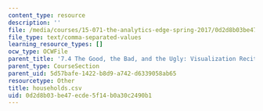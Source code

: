 ```yaml
---
content_type: resource
description: ''
file: /media/courses/15-071-the-analytics-edge-spring-2017/0d2d8b03be47ecde5f14b0a30c2490b1_households.csv
file_type: text/comma-separated-values
learning_resource_types: []
ocw_type: OCWFile
parent_title: '7.4 The Good, the Bad, and the Ugly: Visualization Recitation  (Recitation)'
parent_type: CourseSection
parent_uid: 5d57bafe-1422-b8d9-a742-d6339058ab65
resourcetype: Other
title: households.csv
uid: 0d2d8b03-be47-ecde-5f14-b0a30c2490b1
---
```

